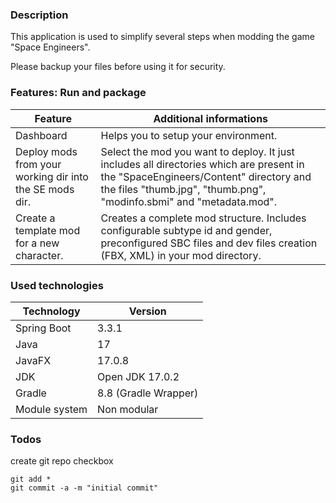 ### Description

This application is used to simplify several steps when modding the game "Space Engineers".

Please backup your files before using it for security.

### Features: Run and package

| Feature                                                 | Additional informations                                                                                                                                                                                    |
|---------------------------------------------------------|------------------------------------------------------------------------------------------------------------------------------------------------------------------------------------------------------------|
| Dashboard                                               | Helps you to setup your environment.                                                                                                                                                                       |
| Deploy mods from your working dir into the SE mods dir. | Select the mod you want to deploy. It just includes all directories which are present in the "SpaceEngineers/Content" directory and the files "thumb.jpg", "thumb.png", "modinfo.sbmi" and "metadata.mod". |
| Create a template mod for a new character.              | Creates a complete mod structure. Includes configurable subtype id and gender, preconfigured SBC files and dev files creation (FBX, XML) in your mod directory.                                            |

### Used technologies

| Technology    | Version              |
|---------------|----------------------|
| Spring Boot   | 3.3.1                |
| Java          | 17                   |
| JavaFX        | 17.0.8               |
| JDK           | Open JDK 17.0.2      |
| Gradle        | 8.8 (Gradle Wrapper) |
| Module system | Non modular          |

### Todos

create git repo checkbox

    git add *
    git commit -a -m "initial commit"